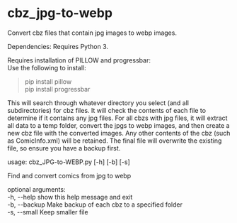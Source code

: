 # cbz_jpg-to-webp
Convert cbz files that contain jpg images to webp images.

Dependencies:
Requires Python 3.

Requires installation of PILLOW and progressbar:  
Use the following to install:  
>pip install pillow  
>pip install progressbar

This will search through whatever directory you select (and all subdirectories) for cbz files.  It will check the contents of each file to determine if it contains any jpg files.  For all cbzs with jpg files, it will extract all data to a temp folder, convert the jpgs to webp images, and then create a new cbz file with the converted images.  Any other contents of the cbz (such as ComicInfo.xml) will be retained.  The final file will overwrite the existing file, so ensure you have a backup first.

usage: cbz_JPG-to-WEBP.py [-h] [-b] [-s]

Find and convert comics from jpg to webp

optional arguments:  
  -h, --help    show this help message and exit  
  -b, --backup  Make backup of each cbz to a specified folder  
  -s, --small   Keep smaller file  
